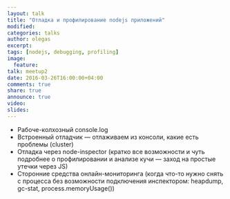 ```yaml
---
layout: talk
title: "Отладка и профилирование nodejs приложений"
modified:
categories: talks
author: olegas
excerpt:
tags: [nodejs, debugging, profiling]
image:
  feature:
talk: meetup2
date: 2016-03-26T16:00:00+04:00
comments: true
share: true
announce: true
video:
slides: 
---
```


* Рабоче-колхозный console.log
* Встроенный отладчик — отлаживаем из консоли, какие есть проблемы (cluster)
* Отладка через node-inspector (кратко все возможности и чуть подробнее о профилировании и анализе кучи — заход на простые утечки через JS)
* Сторонние средства онлайн-мониторинга (когда что-то нужно снять с процесса без возможности подключения инспектором: heapdump, gc-stat, process.memoryUsage())
